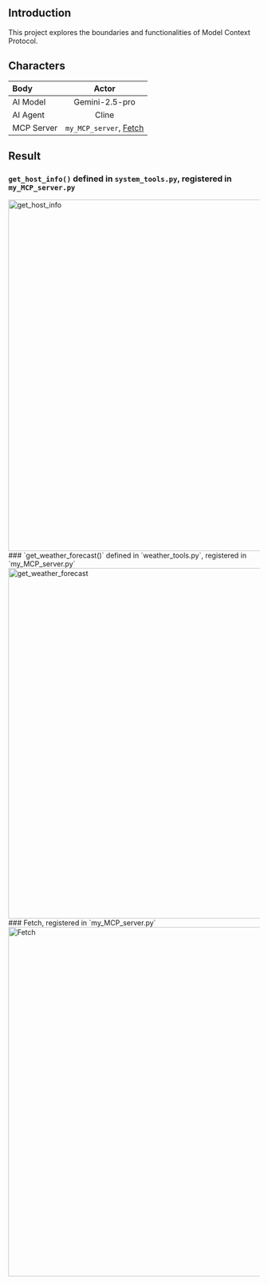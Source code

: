 ## Introduction
This project explores the boundaries and functionalities of Model Context Protocol.

## Characters
| Body    | Actor |
| :-------- | :-------: |
| AI Model  | Gemini-2.5-pro    |
| AI Agent | Cline     |
| MCP Server    | `my_MCP_server`, [Fetch](https://mcp.so/server/fetch/modelcontextprotocol)    |

## Result
### `get_host_info()` defined in `system_tools.py`, registered in `my_MCP_server.py`
<img width="925" height="705" alt="get_host_info" src="https://github.com/user-attachments/assets/00e867a5-273e-476a-8d6c-e8babb9796c1" />
### `get_weather_forecast()` defined in `weather_tools.py`, registered in `my_MCP_server.py`
<img width="918" height="703" alt="get_weather_forecast" src="https://github.com/user-attachments/assets/9f8a97a6-6381-4083-8b91-b870d70cac5b" />
### Fetch, registered in `my_MCP_server.py`
<img width="915" height="701" alt="Fetch" src="https://github.com/user-attachments/assets/9b051ea0-df99-4dfb-847b-144647b2eafa" />
